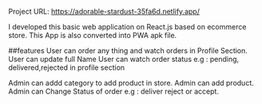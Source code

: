 Project URL: https://adorable-stardust-35fa6d.netlify.app/



I developed this basic web application on React.js based on ecommerce store. This App is also converted into PWA apk file.

##features User can order any thing and watch orders in Profile Section. User can update full Name User can watch order status e.g : pending, delivered,rejected in profile section

Admin can addd category to add product in store. Admin can add product. Admin can Change Status of order e.g : deliver reject or accept.
